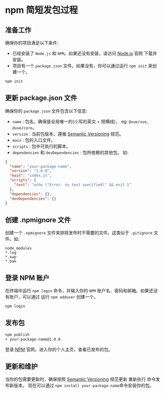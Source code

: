 # npm 简短发包过程

## 准备工作

确保你的项目满足以下条件:

- 已经安装了 `Node.js` 和 `NPM`。如果还没有安装，请访问 [Node.js](https://nodejs.org/en) 官网 下载并安装。
- 项目有一个 `package.json` 文件。如果没有，你可以通过运行 `npm init` 来创建一个。

```bash
npm init
```

## 更新 package.json 文件

确保你的 `package.json` 文件包含以下信息:

- `name` : 包名，确保是全局唯一的(小写的英文 + 短横线)， eg: `@vue/use`,` @vue/core`。
- `version` : 当前包版本，遵循 [Semantic Versioning](https://semver.org/) 规范。
- `main` : 包的入口文件。
- `scripts` : 包中可执行的脚本。
- `dependencies` 和 `devDependencies` : 包所依赖的其他包。 如:

```json title="package.json"
{
  "name": "your-package-name",
  "version": "1.0.0",
  "main": "index.js",
  "scripts": {
    "test": "echo \"Error: no test specified\" && exit 1"
  },
  "dependencies": {},
  "devDependencies": {}
}
```

## 创建 .npmignore 文件

创建一个 `.npmignore` 文件来排除发布时不需要的文件。这类似于 `.gitignore` 文件。如:

```ignore title=".npmignore"
node_modules
*.log
*.swp
*.bak
```

## 登录 NPM 账户

在终端中运行 `npm login` 命令，并输入你的 `NPM` 账户名、密码和邮箱。如果还没有账户，可以通过 运行 `npm adduser` 创建一个。

```bash
npm login
```

## 发布包

```bash
npm publish
+ your-package-name@1.0.0
```

登录 [NPM](https://www.npmjs.com/) 官网，进入你的个人主页，查看已发布的包。

## 更新和维护

当你的包需要更新时，确保按照 [Semantic Versioning](https://semver.org/) 规范更新 重新执行 命令发布新版本。
现在可以通过 `npm install your-package-name`命令安装你的包。
